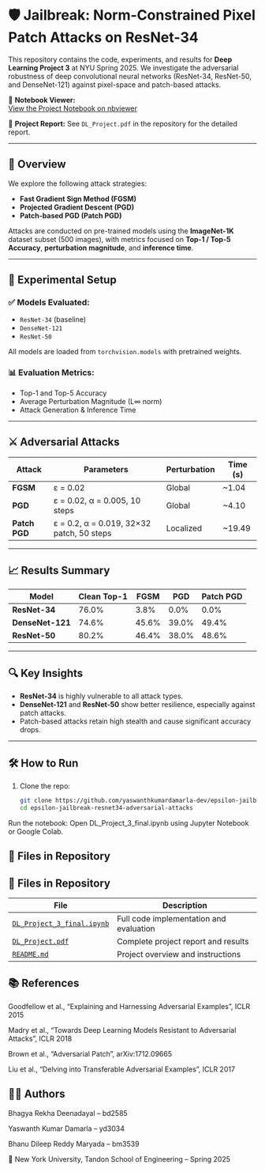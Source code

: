 # 🛡️ Jailbreak: Norm-Constrained Pixel Patch Attacks on ResNet-34

This repository contains the code, experiments, and results for **Deep Learning Project 3** at NYU Spring 2025. We investigate the adversarial robustness of deep convolutional neural networks (ResNet-34, ResNet-50, and DenseNet-121) against pixel-space and patch-based attacks.

🔗 **Notebook Viewer:**  
[View the Project Notebook on nbviewer](https://nbviewer.org/github/yaswanthkumardamarla-dev/epsilon-jailbreak-resnet34-adversarial-attacks/blob/main/DL_Project_3_final.ipynb)

📄 **Project Report:** See `DL_Project.pdf` in the repository for the detailed report.

---

## 📌 Overview

We explore the following attack strategies:

- **Fast Gradient Sign Method (FGSM)**
- **Projected Gradient Descent (PGD)**
- **Patch-based PGD (Patch PGD)**

Attacks are conducted on pre-trained models using the **ImageNet-1K** dataset subset (500 images), with metrics focused on **Top-1 / Top-5 Accuracy**, **perturbation magnitude**, and **inference time**.

---

## 🧪 Experimental Setup

### ✅ Models Evaluated:
- `ResNet-34` (baseline)
- `DenseNet-121`
- `ResNet-50`

All models are loaded from `torchvision.models` with pretrained weights.

### 📊 Evaluation Metrics:
- Top-1 and Top-5 Accuracy
- Average Perturbation Magnitude (L∞ norm)
- Attack Generation & Inference Time

---

## ⚔️ Adversarial Attacks

| Attack        | Parameters                               | Perturbation | Time (s) |
|---------------|-------------------------------------------|--------------|----------|
| **FGSM**      | ε = 0.02                                  | Global       | ~1.04    |
| **PGD**       | ε = 0.02, α = 0.005, 10 steps             | Global       | ~4.10    |
| **Patch PGD** | ε = 0.2, α = 0.019, 32×32 patch, 50 steps | Localized    | ~19.49   |

---

## 📈 Results Summary

| Model          | Clean Top-1 | FGSM | PGD  | Patch PGD |
|----------------|-------------|------|------|-----------|
| **ResNet-34**  | 76.0%       | 3.8% | 0.0% | 0.0%      |
| **DenseNet-121** | 74.6%     | 45.6%| 39.0%| 49.4%     |
| **ResNet-50**  | 80.2%       | 46.4%| 38.0%| 48.6%     |

---

## 🔍 Key Insights

- **ResNet-34** is highly vulnerable to all attack types.
- **DenseNet-121** and **ResNet-50** show better resilience, especially against patch attacks.
- Patch-based attacks retain high stealth and cause significant accuracy drops.

---

## 🛠️ How to Run

1. Clone the repo:
   ```bash
   git clone https://github.com/yaswanthkumardamarla-dev/epsilon-jailbreak-resnet34-adversarial-attacks.git
   cd epsilon-jailbreak-resnet34-adversarial-attacks
Run the notebook:
Open DL_Project_3_final.ipynb using Jupyter Notebook or Google Colab.

## 📁 Files in Repository
## 📁 Files in Repository

| File                     | Description                              |
|--------------------------|------------------------------------------|
| [`DL_Project_3_final.ipynb`](DL_Project_3_final.ipynb) | Full code implementation and evaluation |
| [`DL_Project.pdf`](DL_Project.pdf)                   | Complete project report and results     |
| [`README.md`](README.md)                             | Project overview and instructions       |


## 📚 References
Goodfellow et al., “Explaining and Harnessing Adversarial Examples”, ICLR 2015

Madry et al., “Towards Deep Learning Models Resistant to Adversarial Attacks”, ICLR 2018

Brown et al., “Adversarial Patch”, arXiv:1712.09665

Liu et al., “Delving into Transferable Adversarial Examples”, ICLR 2017

 ## 👨‍💻 Authors
Bhagya Rekha Deenadayal – bd2585

Yaswanth Kumar Damarla – yd3034

Bhanu Dileep Reddy Maryada – bm3539

📍 New York University, Tandon School of Engineering – Spring 2025
